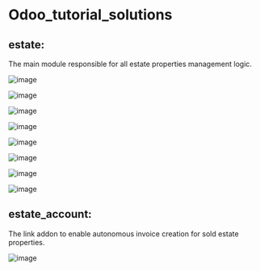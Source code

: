 # Odoo_tutorial_solutions

## estate:
The main module responsible for all estate properties management logic.

![image](https://user-images.githubusercontent.com/67806773/165844519-9fe87fc1-7b28-4aca-82e2-a873746dd4c8.png)

![image](https://user-images.githubusercontent.com/67806773/165842512-3b49a332-a34b-4192-8f94-fcd693def4ff.png)

![image](https://user-images.githubusercontent.com/67806773/165842565-d5aefcba-07e9-42dc-a681-fb4d1cfa4f5f.png)

![image](https://user-images.githubusercontent.com/67806773/165842731-c0ad2384-fe42-46ff-831a-4212ad261632.png)

![image](https://user-images.githubusercontent.com/67806773/165843363-45955274-3deb-45a6-8f76-4dae09dc5be3.png)

![image](https://user-images.githubusercontent.com/67806773/165842249-9224cc01-07d9-47b4-81ea-9e7b94a78534.png)

![image](https://user-images.githubusercontent.com/67806773/165842192-ccf46be1-6e23-4c40-9f70-0658a5f59ddc.png)

![image](https://user-images.githubusercontent.com/67806773/165842070-6ed65a04-29e1-4d88-a2fa-5cf84ff62547.png)


## estate_account:
The link addon to enable autonomous invoice creation for sold estate properties.

![image](https://user-images.githubusercontent.com/67806773/165842886-93645e97-fb50-426e-9ca4-1487e65df8d6.png)
